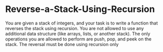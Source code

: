 # Reverse-a-Stack-Using-Recursion
You are given a stack of integers, and your task is to write a function that reverses the stack using recursion. You are not allowed to use any additional data structure (like arrays, lists, or another stack). The only operations you are allowed to perform are push, pop, and peek on the stack. The reversal must be done using recursion only
